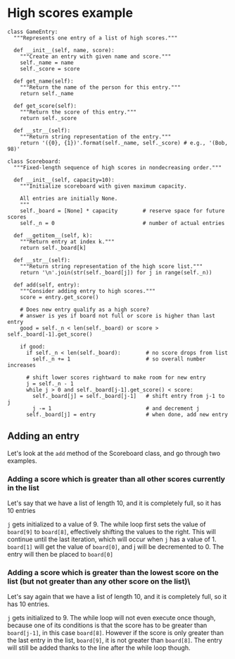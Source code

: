 # High scores example

```
class GameEntry:
  """Represents one entry of a list of high scores."""

  def __init__(self, name, score):
    """Create an entry with given name and score."""
    self._name = name
    self._score = score

  def get_name(self):
    """Return the name of the person for this entry."""
    return self._name
    
  def get_score(self):
    """Return the score of this entry."""
    return self._score

  def __str__(self):
    """Return string representation of the entry."""
    return '({0}, {1})'.format(self._name, self._score) # e.g., '(Bob, 98)'

class Scoreboard:
  """Fixed-length sequence of high scores in nondecreasing order."""

  def __init__(self, capacity=10):
    """Initialize scoreboard with given maximum capacity.

    All entries are initially None.
    """
    self._board = [None] * capacity        # reserve space for future scores
    self._n = 0                            # number of actual entries

  def __getitem__(self, k):
    """Return entry at index k."""
    return self._board[k]

  def __str__(self):
    """Return string representation of the high score list."""
    return '\n'.join(str(self._board[j]) for j in range(self._n))

  def add(self, entry):
    """Consider adding entry to high scores."""
    score = entry.get_score()

    # Does new entry qualify as a high score?
    # answer is yes if board not full or score is higher than last entry
    good = self._n < len(self._board) or score > self._board[-1].get_score()

    if good:
      if self._n < len(self._board):        # no score drops from list
        self._n += 1                        # so overall number increases

      # shift lower scores rightward to make room for new entry
      j = self._n - 1
      while j > 0 and self._board[j-1].get_score() < score:
        self._board[j] = self._board[j-1]   # shift entry from j-1 to j
        j -= 1                              # and decrement j
      self._board[j] = entry                # when done, add new entry
```

## Adding an entry

Let's look at the `add` method of the Scoreboard class, and go through two examples.

### Adding a score which is greater than all other scores currently in the list

Let's say that we have a list of length 10, and it is completely full, so it has 10 entries

`j` gets initialized to a value of 9. The while loop first sets the value of `board[9]` to `board[8]`, effectively shifting the values to the right. This will continue until the last iteration, which will occur when `j` has a value of 1. `board[1]` will get the value of `board[0]`, and j will be decremented to 0. The entry will then be placed to `board[0]`

### Adding a score which is greater than the lowest score on the list (but not greater than any other score on the list)\

Let's say again that we have a list of length 10, and it is completely full, so it has 10 entries.

`j` gets initialized to 9. The while loop will not even execute once though, because one of its conditions is that the score has to be greater than `board[j-1]`, in this case `board[8]`. However if the score is only greater than the last entry in the list, `board[9]`, it is not greater than `board[8]`. The entry will still be added thanks to the line after the while loop though.

